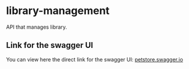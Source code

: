 # library-management
API that manages library.
## Link for the swagger UI
You can view here the direct link for the swagger UI: [petstore.swagger.io](https://petstore.swagger.io/?url=https://raw.githubusercontent.com/Harenabs21/library-management/oas-td3-std22049/docs/api.yml)
